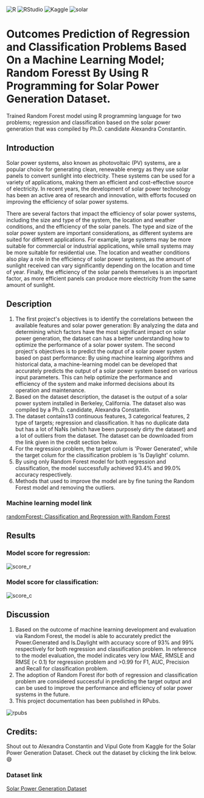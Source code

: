 ![R](https://img.shields.io/badge/r-%23276DC3.svg?style=for-the-badge&logo=r&logoColor=white)
![RStudio](https://img.shields.io/badge/RStudio-4285F4?style=for-the-badge&logo=rstudio&logoColor=white)
![Kaggle](https://img.shields.io/badge/Kaggle-035a7d?style=for-the-badge&logo=kaggle&logoColor=white)
![solar](static/solar.png)

# Outcomes Prediction of Regression and Classification Problems Based On a Machine Learning Model; Random Foresst By Using R Programming for Solar Power Generation Dataset.
Trained Random Forest model using R programming language for two problems; regression and classification based on the solar power generation that was compiled by Ph.D. candidate Alexandra Constantin.

## Introduction
Solar power systems, also known as photovoltaic (PV) systems, are a popular choice for generating clean, renewable energy as they use solar panels to convert sunlight into electricity. These systems can be used for a variety of applications, making them an efficient and cost-effective source of electricity. In recent years, the development of solar power technology has been an active area of research and innovation, with efforts focused on improving the efficiency of solar power systems.

There are several factors that impact the efficiency of solar power systems, including the size and type of the system, the location and weather conditions, and the efficiency of the solar panels. The type and size of the solar power system are important considerations, as different systems are suited for different applications. For example, large systems may be more suitable for commercial or industrial applications, while small systems may be more suitable for residential use. The location and weather conditions also play a role in the efficiency of solar power systems, as the amount of sunlight received can vary significantly depending on the location and time of year. Finally, the efficiency of the solar panels themselves is an important factor, as more efficient panels can produce more electricity from the same amount of sunlight.

## Description
1. The first project's objectives is to identify the correlations between the available features and solar power generation: By analyzing the data and determining which factors have the most significant impact on solar power generation, the dataset can has a better understanding how to optimize the performance of a solar power system. The second project's objectives is to predict the output of a solar power system based on past performance: By using machine learning algorithms and historical data, a machine-learning model can be developed that accurately predicts the output of a solar power system based on various input parameters. This can help optimize the performance and efficiency of the system and make informed decisions about its operation and maintenance.
2. Based on the dataset description, the dataset is the output of a solar power system installed in Berkeley, California. The dataset also was compiled by a Ph.D. candidate, Alexandra Constantin.
3. The dataset contains13 continuous features, 3 categorical features, 2 type of targets; regression and classification. It has no duplicate data but has a lot of NaNs (which have been purposely dirty the dataset) and a lot of outliers from the dataset. The dataset can be downloaded from the link given in the credit section below.
4. For the regression problem, the target colum is 'Power Generated', while the target colum for the classification problem is 'Is Daylight' column.
5. By using only Random Forest model for both regression and classification, the model successfully achieved 93.4% and 99.0% accuracy respectively.
6. Methods that used to improve the model are by fine tuning the Random Forest model and removing the outliers. 

### Machine learning model link
[randomForest: Classification and Regression with Random Forest](https://www.rdocumentation.org/packages/randomForest/versions/4.7-1.1/topics/randomForest)

## Results

### Model score for regression:

![score_r](static/score_r.PNG)

### Model score for classification:

![score_c](static/score_c.PNG)

## Discussion
1. Based on the outcome of machine learning development and evaluation via Random Forest, the model is able to accurately predict the Power.Generated and Is.Daylight with accuracy score of 93% and 99% respectively for both regression and classification problem. In reference to the model evaluation, the model indicates very low MAE, RMSLE and RMSE (< 0.1) for regression problem and >0.99 for F1, AUC, Precision and Recall for classification problem. 
2. The adoption of Random Forest ifor both of regression and classification problem are considered successful in predicting the target output and can be used to improve the performance and efficiency of solar power systems in the future. 
3. This project documentation has been published in RPubs.

![rpubs](static/rpubs.PNG)

## Credits:
Shout out to Alexandra Constantin and Vipul Gote from Kaggle for the Solar Power Generation Dataset. Check out the dataset by clicking the link below. :smile:
### Dataset link
[Solar Power Generation Dataset](https://www.kaggle.com/datasets/vipulgote4/solar-power-generation?select=BigML_Dataset_5f50a4cc0d052e40e6000034.csv)
